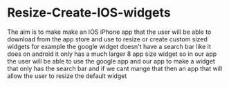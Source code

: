 # Resize-Create-IOS-widgets
The aim is to make make an IOS iPhone app that the user will be able to download from the app store and use to resize or create custom sized widgets for example the google widget doesn't have a search bar like it does on android it only has a much larger 8 app size widget so in our app the user will be able to use the google app and our app to make a widget that only has the search bar and if we cant mange that then an app that will allow the user to resize the default widget   
